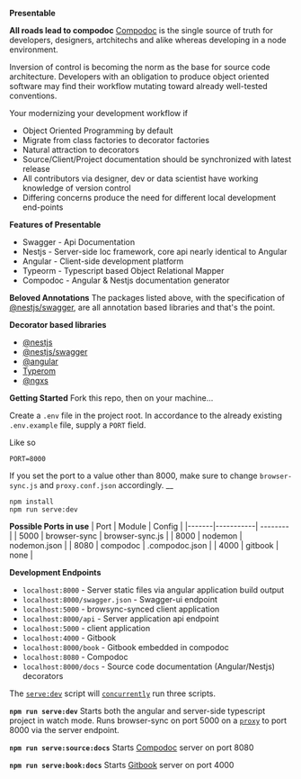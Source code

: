 ﻿**Presentable**

**All roads lead to compodoc**
[Compodoc](https://github.com/compodoc/compodoc)  is the single source of truth for developers, designers, artchitechs and alike whereas developing in a node environment.

Inversion of control is becoming the norm as the base for source code architecture. Developers with an obligation to produce object oriented software may find their workflow mutating toward already well-tested conventions.    

Your modernizing your development workflow if

 - Object Oriented Programming by default
 - Migrate from class factories to decorator factories
 - Natural attraction to decorators
 - Source/Client/Project documentation should be synchronized with latest release
 - All contributors via designer, dev or data scientist have working knowledge of version control
 - Differing concerns produce the need for different local development end-points


**Features of Presentable**

 - Swagger  - Api Documentation
 - Nestjs - Server-side Ioc framework, core api nearly identical to Angular
 - Angular - Client-side development platform 
 - Typeorm - Typescript based Object Relational Mapper
 - Compodoc - Angular & Nestjs documentation generator

**Beloved Annotations**
The packages listed above, with the specification of [@nestjs/swagger](https://github.com/nestjs/swagger), are all annotation based libraries and that's the point.

**Decorator based libraries**

 - [@nestjs ](https://nestjs.com/)
 - [@nestjs/swagger ](https://github.com/nestjs/swagger)
 - [@angular ](https://github.com/angular/angular)
 - [Typerom](https://github.com/typeorm/typeorm)
 - [@ngxs](https://github.com/ngxs/store)

**Getting Started**
Fork this repo, then on your machine...

Create a `.env` file in the project root. In accordance to the  already existing `.env.example` file, supply a `PORT` field.

Like so 

    PORT=8000
If you set the port to a value other than 8000, make sure to change `browser-sync.js` and `proxy.conf.json` accordingly.
__

    npm install
    npm run serve:dev

**Possible Ports in use**
| Port  | Module | Config |
|-------|-----------| -------- |
|  5000 | browser-sync |  browser-sync.js  |
|  8000 | nodemon  |  nodemon.json | 
|  8080 | compodoc  |  .compodoc.json |
|  4000 | gitbook  | none | 

**Development Endpoints**

 - `localhost:8000` - Server static files via angular application build output
 - `localhost:8000/swagger.json` -  Swagger-ui endpoint
 - `localhost:5000` - browsync-synced client application
 - `localhost:8000/api` - Server application api endpoint
 - `localhost:5000` -  client application
 - `localhost:4000` - Gitbook
 -  `localhost:8000/book` - Gitbook embedded in compodoc
 - `localhost:8080` - Compodoc
 - `localhost:8000/docs` -    Source code documentation (Angular/Nestjs) decorators

The [`serve:dev`](https://github.com/malik-evans/presentable/blob/308cfdc8117767532b592ed9e31bc7e900e4454b/package.json#L20) script will [`concurrently`](https://github.com/kimmobrunfeldt/concurrently) run three scripts.

**`npm run serve:dev`**
Starts both the angular and server-side typescript project in watch mode. Runs browser-sync on port 5000 on a [`proxy`](https://github.com/malik-evans/presentable/blob/develop/proxy.conf.json) to port 8000 via the server endpoint.

**`npm run serve:source:docs`**
Starts [Compodoc](https://compodoc.app/) server on port 8080

**`npm run serve:book:docs`**
Starts [Gitbook](https://www.gitbook.com/?t=1) server on port 4000

